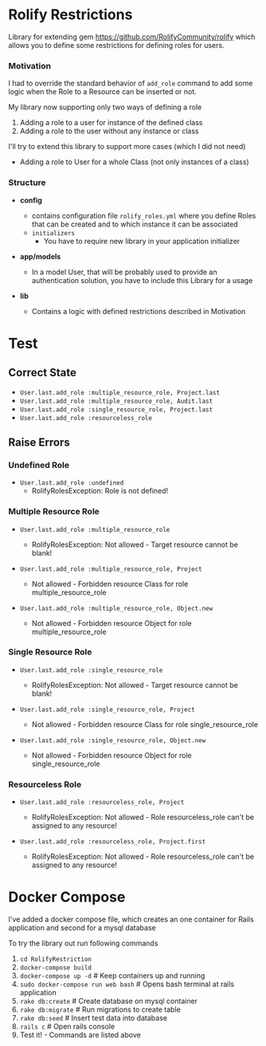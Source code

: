 # Rolify Restrictions
Library for extending gem https://github.com/RolifyCommunity/rolify which allows you to define some restrictions for defining roles for users.

### Motivation
I had to override the standard behavior of `add_role` command to add some logic when the Role to a Resource can be inserted or not.

My library now supporting only two ways of defining a role
  1. Adding a role to a user for instance of the defined class 
  2. Adding a role to the user without any instance or class 

I'll try to extend this library to support more cases (which I did not need)
  - Adding a role to User for a whole Class (not only instances of a class)

### Structure
- **config**
  - contains configuration file `rolify_roles.yml` where you define  Roles that can be created and to which instance it can be associated 
  - `initializers`
    - You have to require new library in your application initializer

- **app/models**
  - In a model User, that will be probably used to provide an authentication solution, you have to include this Library for a usage  

- **lib**
  - Contains a logic with defined restrictions described in Motivation

# Test
 
## Correct State
- `User.last.add_role :multiple_resource_role, Project.last`
- `User.last.add_role :multiple_resource_role, Audit.last`
- `User.last.add_role :single_resource_role, Project.last`
- `User.last.add_role :resourceless_role`

## Raise Errors
### Undefined Role
- `User.last.add_role :undefined`
  - RolifyRolesException: Role is not defined!

### Multiple Resource Role
- `User.last.add_role :multiple_resource_role`
  - RolifyRolesException: Not allowed - Target resource cannot be blank!

- `User.last.add_role :multiple_resource_role, Project`
  - Not allowed - Forbidden resource Class for role multiple_resource_role

- `User.last.add_role :multiple_resource_role, Object.new`
  - Not allowed - Forbidden resource Object for role multiple_resource_role

### Single Resource Role
- `User.last.add_role :single_resource_role`
  - RolifyRolesException: Not allowed - Target resource cannot be blank!

- `User.last.add_role :single_resource_role, Project`
  - Not allowed - Forbidden resource Class for role single_resource_role

- `User.last.add_role :single_resource_role, Object.new`
  - Not allowed - Forbidden resource Object for role single_resource_role

### Resourceless Role
- `User.last.add_role :resourceless_role, Project`
  - RolifyRolesException: Not allowed - Role resourceless_role can't be assigned to any resource!

- `User.last.add_role :resourceless_role, Project.first`
  - RolifyRolesException: Not allowed - Role resourceless_role can't be assigned to any resource!

# Docker Compose
I've added a docker compose file, which creates an one container for Rails application and second for a mysql database

To try the library out run following commands

1. `cd RolifyRestriction`
2. `docker-compose build`
3. `docker-compose up -d` # Keep containers up and running
4. `sudo docker-compose run web bash` # Opens bash terminal at rails application
5. `rake db:create` # Create database on mysql container 
6. `rake db:migrate` # Run migrations to create table
7. `rake db:seed` # Insert test data into database
8. `rails c` # Open rails console
9. Test it! - Commands are listed above
